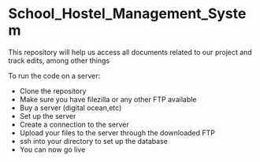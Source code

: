 # School_Hostel_Management_System
This repository will help us access all documents related to our project and track edits, among other things

To run the code on a server:
- Clone the repository
- Make sure you have filezilla or any other FTP available
- Buy a server (digital ocean,etc)
- Set up the server
- Create a connection to the server 
- Upload your files to the server through the downloaded FTP
- ssh into your directory to set up the database
- You can now go live
